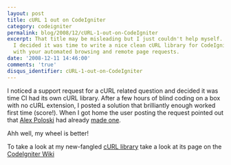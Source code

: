 ```yaml
---
layout: post
title: cURL 1 out on CodeIgniter
category: codeigniter
permalink: blog/2008/12/cURL-1-out-on-CodeIgniter
excerpt: That title may be misleading but I just couldn't help myself... Puns aside,
  I decided it was time to write a nice clean cURL library for CodeIgniter to help
  with your automated browsing and remote page requests.
date: '2008-12-11 14:46:00'
comments: 'true'
disqus_identifier: cURL-1-out-on-CodeIgniter
---
```


I noticed a support request for a cURL related question and decided it was time CI had its own cURL library. After a few hours of blind coding on a box with no cURL extension, I posted a solution that brilliantly enough worked first time (score!). When I got home the user posting the request pointed out that [Alex Poloski](http://alexpolski.com/) had already [made one](http://alexpolski.com/2008/04/13/curl-library-for-codeigniter/).

Ahh well, my wheel is better!

To take a look at my new-fangled [cURL library](http://codeigniter.com/wiki/Curl_library/) take a look at its page on the [CodeIgniter Wiki](http://codeigniter.com/wiki/)

